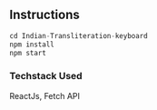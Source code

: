 ## Instructions
```javascript
cd Indian-Transliteration-keyboard
npm install
npm start
```



### Techstack Used
ReactJs, Fetch API


